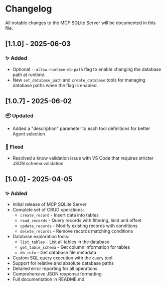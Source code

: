 # Changelog

All notable changes to the MCP SQLite Server will be documented in this file.

## [1.1.0] - 2025-06-03
### ✨ Added
- Optional `--allow-runtime-db-path` flag to enable changing the database path at runtime.
- New `set_database_path` and `create_database` tools for managing database paths when the flag is enabled.

## [1.0.7] - 2025-06-02
### 📦 Updated
- Added a "description" parameter to each tool definitions for better Agent selection

### 🐛 Fixed
- Resolved a know validation issue with VS Code that requires stricter JSON schema validation

## [1.0.0] - 2025-04-05
### ✨ Added
- Initial release of MCP SQLite Server
- Complete set of CRUD operations:
  - `create_record` - Insert data into tables
  - `read_records` - Query records with filtering, limit and offset
  - `update_records` - Modify existing records with conditions
  - `delete_records` - Remove records matching conditions
- Database exploration tools:
  - `list_tables` - List all tables in the database
  - `get_table_schema` - Get column information for tables
  - `db_info` - Get database file metadata
- Custom SQL query execution with the `query` tool
- Support for relative and absolute database paths
- Detailed error reporting for all operations
- Comprehensive JSON response formatting
- Full documentation in README.md 